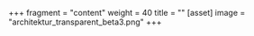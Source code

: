+++
fragment = "content"
weight = 40
title = ""
[asset]
  image = "architektur_transparent_beta3.png"
+++
